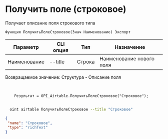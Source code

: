 ﻿---
sidebar_position: 3
---

# Получить поле (строковое)
 Получает описание поля строкового типа



`Функция ПолучитьПолеСтроковое(Знач Наименование) Экспорт`

  | Параметр | CLI опция | Тип | Назначение |
  |-|-|-|-|
  | Наименование | --title | Строка | Наименование нового поля |

  
  Возвращаемое значение:   Структура -  Описание поля

<br/>




```bsl title="Пример кода"
    Результат = OPI_Airtable.ПолучитьПолеСтроковое("Строковое");
```



```sh title="Пример команды CLI"
    
  oint airtable ПолучитьПолеСтроковое --title "Строковое"

```

```json title="Результат"
{
 "name": "Строковое",
 "type": "richText"
}
```
